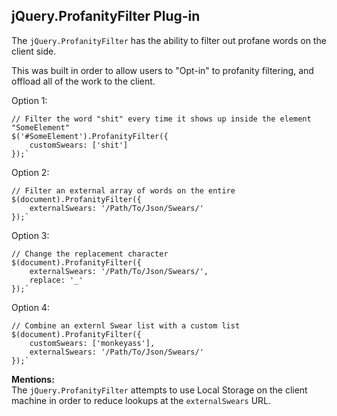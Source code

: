 ## **jQuery.ProfanityFilter Plug-in** ##

The `jQuery.ProfanityFilter` has the ability to filter out profane words on the client side.

This was built in order to allow users to "Opt-in" to profanity filtering, and offload all of the work to the client.

Option 1:

    // Filter the word "shit" every time it shows up inside the element "SomeElement"
    $('#SomeElement').ProfanityFilter({
		customSwears: ['shit']
	});`

Option 2:

    // Filter an external array of words on the entire    
    $(document).ProfanityFilter({
		externalSwears: '/Path/To/Json/Swears/'
	});`

Option 3:

    // Change the replacement character
    $(document).ProfanityFilter({
		externalSwears: '/Path/To/Json/Swears/',
		replace: '_'
	});`

Option 4:

    // Combine an externl Swear list with a custom list
    $(document).ProfanityFilter({
		customSwears: ['monkeyass'],
		externalSwears: '/Path/To/Json/Swears/'
	});`

**Mentions:**  
The `jQuery.ProfanityFilter` attempts to use Local Storage on the client machine in order to reduce lookups at the `externalSwears` URL.